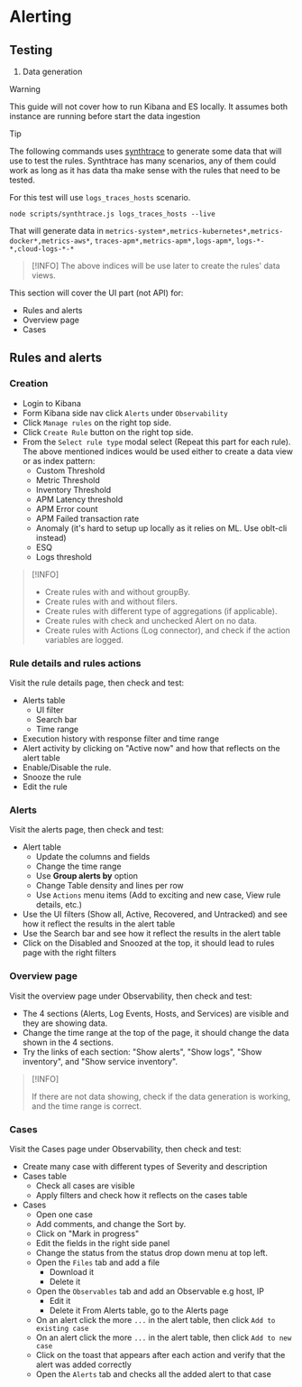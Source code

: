 # Alerting

## Testing

1. Data generation 
> [!WARNING]
> This guide will not cover how to run Kibana and ES locally. It assumes both instance are running before start the data ingestion 

> [!TIP]
> The following commands uses [synthtrace](https://github.com/elastic/kibana/blob/main/packages/kbn-apm-synthtrace/README.md) to generate some data that will use to test the rules.
Synthtrace has many scenarios, any of them could work as long as it has data tha make sense with the rules that need to be tested. 

For this test will use `logs_traces_hosts` scenario.

```
node scripts/synthtrace.js logs_traces_hosts --live
```

That will generate data in
`metrics-system*,metrics-kubernetes*,metrics-docker*,metrics-aws*`,
`traces-apm*,metrics-apm*,logs-apm*`,
`logs-*-*,cloud-logs-*-*`

> [!INFO]
> The above indices will be use later to create the rules' data views.

This section will cover the UI part (not API) for:

- Rules and alerts
- Overview page
- Cases

## Rules and alerts

### Creation

- Login to Kibana
- Form Kibana side nav click `Alerts` under `Observability`
- Click `Manage rules` on the right top side.
- Click `Create Rule` button on the right top side.
- From the `Select rule type` modal select (Repeat this part for each rule). The above mentioned indices would be used either to create a data view or as index pattern:
  - Custom Threshold
  - Metric Threshold
  - Inventory Threshold
  - APM Latency threshold
  - APM Error count
  - APM Failed transaction rate
  - Anomaly (it's hard to setup up locally as it relies on ML. Use oblt-cli instead)
  - ESQ
  - Logs threshold

> [!INFO]
>
> - Create rules with and without groupBy.
> - Create rules with and without filers.
> - Create rules with different type of aggregations (if applicable).
> - Create rules with check and unchecked Alert on no data.
> - Create rules with Actions (Log connector), and check if the action variables are logged.

### Rule details and rules actions

Visit the rule details page, then check and test:

- Alerts table
  - UI filter
  - Search bar
  - Time range
- Execution history with response filter and time range
- Alert activity by clicking on "Active now" and how that reflects on the alert table
- Enable/Disable the rule.
- Snooze the rule
- Edit the rule

### Alerts

Visit the alerts page, then check and test:

- Alert table
  - Update the columns and fields
  - Change the time range
  - Use __Group alerts by__ option
  - Change Table density and lines per row
  - Use `Actions` menu items (Add to exciting and new case, View rule details, etc.)
- Use the UI filters (Show all, Active, Recovered, and Untracked) and see how it reflect the results in the alert table
- Use the Search bar and see how it reflect the results in the alert table
- Click on the Disabled and Snoozed at the top, it should lead to rules page with the right filters

### Overview page

Visit the overview page under Observability, then check and test:

- The 4 sections (Alerts, Log Events, Hosts, and Services) are visible and they are showing data.
- Change the time range at the top of the page, it should change the data shown in the 4 sections.
- Try the links of each section: "Show alerts", "Show logs", "Show inventory", and "Show service inventory".

> [!INFO]
>
> If there are not data showing, check if the data generation is working, and the time range is correct.

### Cases

Visit the Cases page under Observability, then check and test:

- Create many case with different types of Severity and description
- Cases table
  - Check all cases are visible
  - Apply filters and check how it reflects on the cases table
- Cases
  - Open one case
  - Add comments, and change the Sort by.
  - Click on "Mark in progress"
  - Edit the fields in the right side panel
  - Change the status from the status drop down menu at top left.
  - Open the `Files` tab and add a file
    - Download it
    - Delete it
  - Open the `Observables` tab and add an Observable e.g host, IP
    - Edit it
    - Delete it
From Alerts table, go to the Alerts page
  - On an alert click the more `...` in the alert table, then click `Add to existing case`
  - On an alert click the more `...` in the alert table, then click `Add to new case`
  - Click on the toast that appears after each action and verify that the alert was added correctly
  - Open the `Alerts` tab and checks all the added alert to that case
  